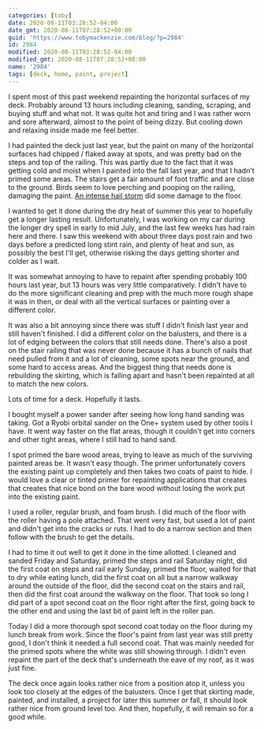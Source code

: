 ```yaml
---
categories: [toby]
date: 2020-08-11T03:28:52-04:00
date_gmt: 2020-08-11T07:28:52+00:00
guid: 'https://www.tobymackenzie.com/blog/?p=2984'
id: 2984
modified: 2020-08-11T03:28:52-04:00
modified_gmt: 2020-08-11T07:28:52+00:00
name: '2984'
tags: [deck, home, paint, project]
---
```


I spent most of this past weekend repainting the horizontal surfaces of my deck.<!--more-->  Probably around 13 hours including cleaning, sanding, scraping, and buying stuff and what not.  It was quite hot and tiring and I was rather worn and sore afterward, almost to the point of being dizzy.  But cooling down and relaxing inside made me feel better.

I had painted the deck just last year, but the paint on many of the horizontal surfaces had chipped / flaked away at spots, and was pretty bad on the steps and top of the railing.  This was partly due to the fact that it was getting cold and moist when I painted into the fall last year, and that I hadn't primed some areas.  The stairs get a fair amount of foot traffic and are close to the ground.  Birds seem to love perching and pooping on the railing, damaging the paint.  [An intense hail storm](/blog/2020/03/29/2742/) did some damage to the floor.

I wanted to get it done during the dry heat of summer this year to hopefully get a longer lasting result.  Unfortunately, I was working on my car during the longer dry spell in early to mid July, and the last few weeks has had rain here and there.  I saw this weekend with about three days post rain and two days before a predicted long stint rain, and plenty of heat and sun, as possibly the best I'll get, otherwise risking the days getting shorter and colder as I wait.

It was somewhat annoying to have to repaint after spending probably 100 hours last year, but 13 hours was very little comparatively.  I didn't have to do the more significant cleaning and prep with the much more rough shape it was in then, or deal with all the vertical surfaces or painting over a different color.

It was also a bit annoying since there was stuff I didn't finish last year and still haven't finished.  I did a different color on the balusters, and there is a lot of edging between the colors that still needs done.  There's also a post on the stair railing that was never done because it has a bunch of nails that need pulled from it and a lot of cleaning, some spots near the ground, and some hard to access areas.  And the biggest thing that needs done is rebuilding the skirting, which is falling apart and hasn't been repainted at all to match the new colors.

Lots of time for a deck.  Hopefully it lasts.

I bought myself a power sander after seeing how long hand sanding was taking.  Got a Ryobi orbital sander on the One+ system used by other tools I have.  It went way faster on the flat areas, though it couldn't get into corners and other tight areas, where I still had to hand sand.

I spot primed the bare wood areas, trying to leave as much of the surviving painted areas be.  It wasn't easy though.  The primer unfortunately covers the existing paint up completely and then takes two coats of paint to hide.  I would love a clear or tinted primer for repainting applications that creates that creates that nice bond on the bare wood without losing the work put into the existing paint.

I used a roller, regular brush, and foam brush.  I did much of the floor with the roller having a pole attached.  That went very fast, but used a lot of paint and didn't get into the cracks or ruts.  I had to do a narrow section and then follow with the brush to get the details.

I had to time it out well to get it done in the time allotted.  I cleaned and sanded Friday and Saturday, primed the steps and rail Saturday night, did the first coat on steps and rail early Sunday, primed the floor, waited for that to dry while eating lunch, did the first coat on all but a narrow walkway around the outside of the floor, did the second coat on the stairs and rail, then did the first coat around the walkway on the floor.  That took so long I did part of a spot second coat on the floor right after the first, going back to the other end and using the last bit of paint left in the roller pan.

Today I did a more thorough spot second coat today on the floor during my lunch break from work.  Since the floor's paint from last year was still pretty good, I don't think it needed a full second coat.  That was mainly needed for the primed spots where the white was still showing through.  I didn't even repaint the part of the deck that's underneath the eave of my roof, as it was just fine.

The deck once again looks rather nice from a position atop it, unless you look too closely at the edges of the balusters.  Once I get that skirting made, painted, and installed, a project for later this summer or fall, it should look rather nice from ground level too.  And then, hopefully, it will remain so for a good while.
